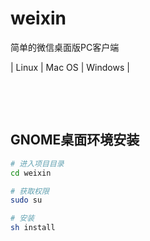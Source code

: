 # weixin
简单的微信桌面版PC客户端

| Linux | Mac OS | Windows |

<br>

![]()
![]()
![]()

## GNOME桌面环境安装

```sh
# 进入项目目录
cd weixin

# 获取权限
sudo su

# 安装
sh install
```
